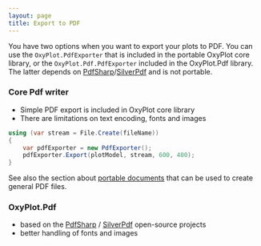 ```yaml
---
layout: page
title: Export to PDF
---
```


You have two options when you want to export your plots to PDF. You can use the `OxyPlot.PdfExporter` that is included in the portable OxyPlot core library, or the `OxyPlot.Pdf.PdfExporter` included in the OxyPlot.Pdf library. The latter depends on [PdfSharp][pdfsharp]/[SilverPdf][silverpdf] and is not portable.

### Core Pdf writer

- Simple PDF export is included in OxyPlot core library
- There are limitations on text encoding, fonts and images

``` csharp
using (var stream = File.Create(fileName))
{
    var pdfExporter = new PdfExporter();
    pdfExporter.Export(plotModel, stream, 600, 400);
}
```

See also the section about [portable documents](./portable-documents) that can be used to create general PDF files.

### OxyPlot.Pdf

- based on the [PdfSharp][pdfsharp] / [SilverPdf][silverpdf] open-source projects
- better handling of fonts and images

[pdfsharp]: http://www.pdfsharp.net/
[silverpdf]: https://silverpdf.codeplex.com
